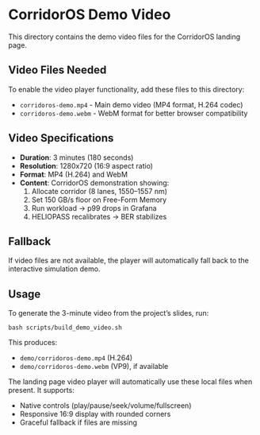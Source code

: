 # CorridorOS Demo Video

This directory contains the demo video files for the CorridorOS landing page.

## Video Files Needed

To enable the video player functionality, add these files to this directory:

- `corridoros-demo.mp4` - Main demo video (MP4 format, H.264 codec)
- `corridoros-demo.webm` - WebM format for better browser compatibility

## Video Specifications

- **Duration**: 3 minutes (180 seconds)
- **Resolution**: 1280x720 (16:9 aspect ratio)
- **Format**: MP4 (H.264) and WebM
- **Content**: CorridorOS demonstration showing:
  1. Allocate corridor (8 lanes, 1550–1557 nm)
  2. Set 150 GB/s floor on Free-Form Memory
  3. Run workload → p99 drops in Grafana
  4. HELIOPASS recalibrates → BER stabilizes

## Fallback

If video files are not available, the player will automatically fall back to the interactive simulation demo.

## Usage

To generate the 3-minute video from the project’s slides, run:

```
bash scripts/build_demo_video.sh
```

This produces:
- `demo/corridoros-demo.mp4` (H.264)
- `demo/corridoros-demo.webm` (VP9), if available

The landing page video player will automatically use these local files when present. It supports:
- Native controls (play/pause/seek/volume/fullscreen)
- Responsive 16:9 display with rounded corners
- Graceful fallback if files are missing
